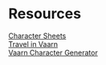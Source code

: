 # Resources

[Character Sheets](https://drive.google.com/drive/folders/1Exq2dq0bUgPiwBy4PDvj1sSRHO7SIQB1)  
[Travel in Vaarn](https://perchance.org/travelinvaarn)  
[Vaarn Character Generator](https://perchance.org/vaarnpcgen)  